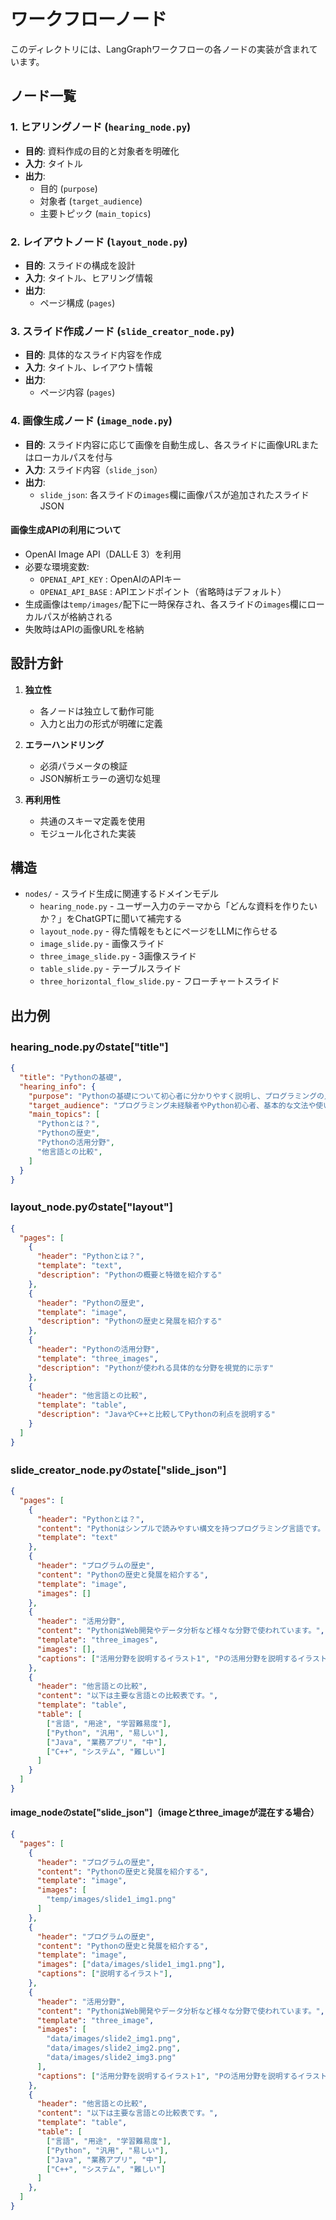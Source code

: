 # ワークフローノード

このディレクトリには、LangGraphワークフローの各ノードの実装が含まれています。

## ノード一覧

### 1. ヒアリングノード (`hearing_node.py`)
- **目的**: 資料作成の目的と対象者を明確化
- **入力**: タイトル
- **出力**: 
  - 目的 (`purpose`)
  - 対象者 (`target_audience`)
  - 主要トピック (`main_topics`)

### 2. レイアウトノード (`layout_node.py`)
- **目的**: スライドの構成を設計
- **入力**: タイトル、ヒアリング情報
- **出力**: 
  - ページ構成 (`pages`)

### 3. スライド作成ノード (`slide_creator_node.py`)
- **目的**: 具体的なスライド内容を作成
- **入力**: タイトル、レイアウト情報
- **出力**: 
  - ページ内容 (`pages`)

### 4. 画像生成ノード (`image_node.py`)
- **目的**: スライド内容に応じて画像を自動生成し、各スライドに画像URLまたはローカルパスを付与
- **入力**: スライド内容（`slide_json`）
- **出力**: 
  - `slide_json`: 各スライドの`images`欄に画像パスが追加されたスライドJSON

#### 画像生成APIの利用について
- OpenAI Image API（DALL·E 3）を利用
- 必要な環境変数:
  - `OPENAI_API_KEY` : OpenAIのAPIキー
  - `OPENAI_API_BASE` : APIエンドポイント（省略時はデフォルト）
- 生成画像は`temp/images/`配下に一時保存され、各スライドの`images`欄にローカルパスが格納される
- 失敗時はAPIの画像URLを格納

## 設計方針

1. **独立性**
   - 各ノードは独立して動作可能
   - 入力と出力の形式が明確に定義

2. **エラーハンドリング**
   - 必須パラメータの検証
   - JSON解析エラーの適切な処理

3. **再利用性**
   - 共通のスキーマ定義を使用
   - モジュール化された実装

## 構造
- `nodes/` - スライド生成に関連するドメインモデル
  - `hearing_node.py` - ユーザー入力のテーマから「どんな資料を作りたいか？」をChatGPTに聞いて補完する
  - `layout_node.py` - 得た情報をもとにページをLLMに作らせる
  - `image_slide.py` - 画像スライド
  - `three_image_slide.py` - 3画像スライド
  - `table_slide.py` - テーブルスライド
  - `three_horizontal_flow_slide.py` - フローチャートスライド

## 出力例
### hearing_node.pyのstate["title"]
```JSON
{
  "title": "Pythonの基礎",
  "hearing_info": {
    "purpose": "Pythonの基礎について初心者に分かりやすく説明し、プログラミングの入門として活用できる資料を作成する。", 
    "target_audience": "プログラミング未経験者やPython初心者、基本的な文法や使い方を学びたい社会人・学生。", 
    "main_topics": [
      "Pythonとは？", 
      "Pythonの歴史", 
      "Pythonの活用分野", 
      "他言語との比較", 
    ]
  }
}
```

### layout_node.pyのstate["layout"]
```JSON
{
  "pages": [
    {
      "header": "Pythonとは？",
      "template": "text",
      "description": "Pythonの概要と特徴を紹介する"
    },
    {
      "header": "Pythonの歴史",
      "template": "image",
      "description": "Pythonの歴史と発展を紹介する"
    },
    {
      "header": "Pythonの活用分野",
      "template": "three_images",
      "description": "Pythonが使われる具体的な分野を視覚的に示す"
    },
    {
      "header": "他言語との比較",
      "template": "table",
      "description": "JavaやC++と比較してPythonの利点を説明する"
    }
  ]
}
```

### slide_creator_node.pyのstate["slide_json"]
```JSON
{
  "pages": [
    {
      "header": "Pythonとは？",
      "content": "Pythonはシンプルで読みやすい構文を持つプログラミング言語です。",
      "template": "text"
    },
    {
      "header": "プログラムの歴史",
      "content": "Pythonの歴史と発展を紹介する",
      "template": "image",
      "images": []
    },
    {
      "header": "活用分野",
      "content": "PythonはWeb開発やデータ分析など様々な分野で使われています。",
      "template": "three_images",
      "images": [],
      "captions": ["活用分野を説明するイラスト1", "Pの活用分野を説明するイラスト2", "活用分野を説明するイラスト3"],
    },
    {
      "header": "他言語との比較",
      "content": "以下は主要な言語との比較表です。",
      "template": "table",
      "table": [
        ["言語", "用途", "学習難易度"],
        ["Python", "汎用", "易しい"],
        ["Java", "業務アプリ", "中"],
        ["C++", "システム", "難しい"]
      ]
    }
  ]
}
```
#### image_nodeのstate["slide_json"]（imageとthree_imageが混在する場合）
```json
{
  "pages": [
    {
      "header": "プログラムの歴史",
      "content": "Pythonの歴史と発展を紹介する",
      "template": "image",
      "images": [
        "temp/images/slide1_img1.png"
      ]
    },
    {
      "header": "プログラムの歴史",
      "content": "Pythonの歴史と発展を紹介する",
      "template": "image",
      "images": ["data/images/slide1_img1.png"],
      "captions": ["説明するイラスト"],
    },
    {
      "header": "活用分野",
      "content": "PythonはWeb開発やデータ分析など様々な分野で使われています。",
      "template": "three_image",
      "images": [
        "data/images/slide2_img1.png",
        "data/images/slide2_img2.png",
        "data/images/slide2_img3.png"
      ],
      "captions": ["活用分野を説明するイラスト1", "Pの活用分野を説明するイラスト2", "活用分野を説明するイラスト3"],
    },
    {
      "header": "他言語との比較",
      "content": "以下は主要な言語との比較表です。",
      "template": "table",
      "table": [
        ["言語", "用途", "学習難易度"],
        ["Python", "汎用", "易しい"],
        ["Java", "業務アプリ", "中"],
        ["C++", "システム", "難しい"]
      ]
    },
  ]
}
```
